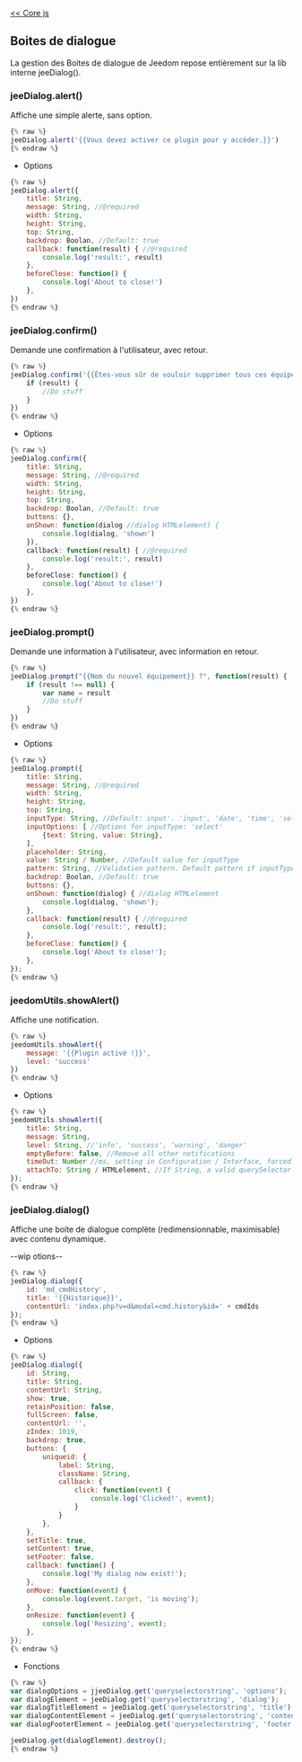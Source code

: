 [<< Core js](index)  
## Boites de dialogue

La gestion des Boites de dialogue de Jeedom repose entièrement sur la lib interne jeeDialog().

### jeeDialog.alert()

Affiche une simple alerte, sans option.

````js
{% raw %}
jeeDialog.alert('{{Vous devez activer ce plugin pour y accéder.}}')
{% endraw %}
````
- Options

````js
{% raw %}
jeeDialog.alert({
    title: String,
    message: String, //@required
    width: String,
    height: String,
    top: String,
    backdrop: Boolan, //Default: true
    callback: function(result) { //@required
        console.log('result:', result)
    },
    beforeClose: function() {
        console.log('About to close!')
    },
})
{% endraw %}
````


### jeeDialog.confirm()

Demande une confirmation à l'utilisateur, avec retour.

````js
{% raw %}
jeeDialog.confirm('{{Êtes-vous sûr de vouloir supprimer tous ces équipements ?}}', function(result) {
    if (result) {
        //Do stuff
    }
})
{% endraw %}
````
- Options

````js
{% raw %}
jeeDialog.confirm({
    title: String,
    message: String, //@required
    width: String,
    height: String,
    top: String,
    backdrop: Boolan, //Default: true
    buttons: {},
    onShown: function(dialog //dialog HTMLelement) {
        console.log(dialog, 'shown')
    }),
    callback: function(result) { //@required
        console.log('result:', result)
    },
    beforeClose: function() {
        console.log('About to close!')
    },
})
{% endraw %}
````


### jeeDialog.prompt()

Demande une information à l'utilisateur, avec information en retour.

````js
{% raw %}
jeeDialog.prompt("{{Nom du nouvel équipement}} ?", function(result) {
    if (result !== null) {
        var name = result
        //Do stuff
    }
})
{% endraw %}
````
- Options

````js
{% raw %}
jeeDialog.prompt({
    title: String,
    message: String, //@required
    width: String,
    height: String,
    top: String,
    inputType: String, //Default: input'. 'input', 'date', 'time', 'select', 'textarea'
    inputOptions: [ //Options for inputType: 'select'
        {text: String, value: String},
    ],
    placeholder: String,
    value: String / Number, //Default value for inputType
    pattern: String, //Validation pattern. Default pattern if inputType 'time' : '[0-9]{4}-[0-9]{2}-[0-9]{2}'
    backdrop: Boolan, //Default: true
    buttons: {},
    onShown: function(dialog) { //dialog HTMLelement
        console.log(dialog, 'shown');
    },
    callback: function(result) { //@required
        console.log('result:', result);
    },
    beforeClose: function() {
        console.log('About to close!');
    },
});
{% endraw %}
````

### jeedomUtils.showAlert()

Affiche une notification.  

````js
{% raw %}
jeedomUtils.showAlert({
    message: '{{Plugin activé !}}',
    level: 'success'
})
{% endraw %}
````

- Options

````js
{% raw %}
jeedomUtils.showAlert({
    title: String,
    message: String,
    level: String, //'info', 'success', 'warning', 'danger'
    emptyBefore: false, //Remove all other notifications
    timeOut: Number //ms, setting in Configuration / Interface, forced to 0 if level 'danger',
    attachTo: String / HTMLelement, //If String, a valid querySelector
});
{% endraw %}
````


### jeeDialog.dialog()

Affiche une boite de dialogue complète (redimensionnable, maximisable) avec contenu dynamique.

--wip otions--

````js
{% raw %}
jeeDialog.dialog({
    id: 'md_cmdHistory',
    title: '{{Historique}}',
    contentUrl: 'index.php?v=d&modal=cmd.history&id=' + cmdIds
});
{% endraw %}
````
- Options

````js
{% raw %}
jeeDialog.dialog({
    id: String,
    title: String,
    contentUrl: String,
    show: true,
    retainPosition: false,
    fullScreen: false,
    contentUrl: '',
    zIndex: 1019,
    backdrop: true,
    buttons: {
        uniqueid: {
            label: String,
            className: String,
            callback: {
                click: function(event) {
                    console.log('Clicked!', event);
                }
            }
        },
    },
    setTitle: true,
    setContent: true,
    setFooter: false,
    callback: function() {
        console.log('My dialog now exist!');
    },
    onMove: function(event) {
        console.log(event.target, 'is moving');
    },
    onResize: function(event) {
        console.log('Resizing', event);
    },
});
{% endraw %}
````

- Fonctions

````js
{% raw %}
var dialogOptions = jjeeDialog.get('queryselectorstring', 'options');
var dialogElement = jeeDialog.get('queryselectorstring', 'dialog');
var dialogTitleElement = jeeDialog.get('queryselectorstring', 'title');
var dialogContentElement = jeeDialog.get('queryselectorstring', 'content');
var dialogFooterElement = jeeDialog.get('queryselectorstring', 'footer');

jeeDialog.get(dialogElement).destroy();
{% endraw %}
````